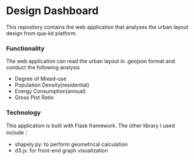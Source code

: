 # Design Dashboard

This repository contains the web application that analyses the urban layout design from qua-kit platform. 

### Functionality
The web application can read the urban layout in .geojson format and conduct the following analysis
- Degree of Mixed-use
- Population Density(residential)
- Energy Consumption(annual)
- Gross Plot Ratio

### Technology 
This application is built with Flask framework. The other library I used include：
- shapely.py: to perform geometrical calculation
- d3.js: for front-end graph visualization